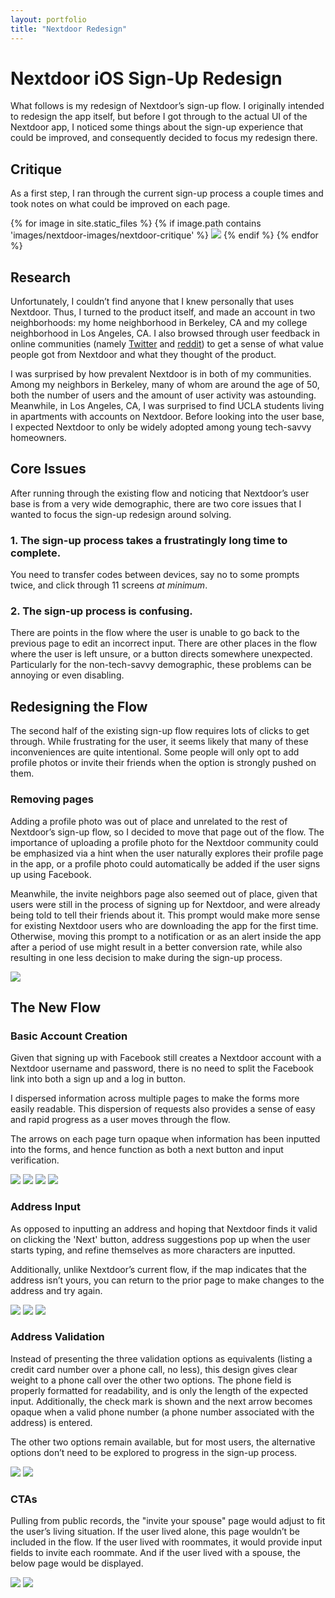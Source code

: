 ```yaml
---
layout: portfolio
title: "Nextdoor Redesign"
---
```


# Nextdoor iOS Sign-Up Redesign

What follows is my redesign of Nextdoor’s sign-up flow. I originally intended to redesign the app itself, but before I got through to the actual UI of the Nextdoor app, I noticed some things about the sign-up experience that could be improved, and consequently decided to focus my redesign there.

## Critique

As a first step, I ran through the current sign-up process a couple times and took notes on what could be improved on each page.

<div class="critique">
	{% for image in site.static_files %}
	{% if image.path contains 'images/nextdoor-images/nextdoor-critique' %}
	    <img src="{{site.baseurl}}{{image.path}}">
	{% endif %}
	{% endfor %}
</div>


## Research

Unfortunately, I couldn’t find anyone that I knew personally that uses Nextdoor. Thus, I turned to the product itself, and made an account in two neighborhoods: my home neighborhood in Berkeley, CA and my college neighborhood in Los Angeles, CA. I also browsed through user feedback in online communities (namely [Twitter](https://twitter.com/search?f=tweets&q=nextdoor%20app&src=typd) and [r](https://www.reddit.com/r/sanfrancisco/comments/3tcpor/things_found_on_nextdoorcom/)[e](https://www.reddit.com/r/pittsburgh/comments/1zj4cy/nextdoorcom_is_in_pitttsburgh_and_wants_to_help/)[d](https://www.reddit.com/r/SanJose/comments/3jcuiz/nextdoor_when_a_neighborhood_website_turns/)[dit](https://www.reddit.com/r/mildlyinfuriating/comments/58abth/someone_on_nextdoor_was_asking_how_to_exterminate/)) to get a sense of what value people got from Nextdoor and what they thought of the product.

I was surprised by how prevalent Nextdoor is in both of my communities. Among my neighbors in Berkeley, many of whom are around the age of 50, both the number of users and the amount of user activity was astounding. Meanwhile, in Los Angeles, CA, I was surprised to find UCLA students living in apartments with accounts on Nextdoor. Before looking into the user base, I expected Nextdoor to only be widely adopted among young tech-savvy homeowners.

## Core Issues

After running through the existing flow and noticing that Nextdoor’s user base is from a very wide demographic, there are two core issues that I wanted to focus the sign-up redesign around solving.

### 1. The sign-up process takes a frustratingly long time to complete. 
You need to transfer codes between devices, say no to some prompts twice, and click through 11 screens *at minimum*.

### 2. The sign-up process is confusing. 
There are points in the flow where the user is unable to go back to the previous page to edit an incorrect input. There are other places in the flow where the user is left unsure, or a button directs somewhere unexpected. Particularly for the non-tech-savvy demographic, these problems can be annoying or even disabling.

## Redesigning the Flow

The second half of the existing sign-up flow requires lots of clicks to get through. While frustrating for the user, it seems likely that many of these inconveniences are quite intentional. Some people will only opt to add profile photos or invite their friends when the option is strongly pushed on them.

### Removing pages

Adding a profile photo was out of place and unrelated to the rest of Nextdoor’s sign-up flow, so I decided to move that page out of the flow. The importance of uploading a profile photo for the Nextdoor community could be emphasized via a hint when the user naturally explores their profile page in the app, or a profile photo could automatically be added if the user signs up using Facebook.

Meanwhile, the invite neighbors page also seemed out of place, given that users were still in the process of signing up for Nextdoor, and were already being told to tell their friends about it. This prompt would make more sense for existing Nextdoor users who are downloading the app for the first time. Otherwise, moving this prompt to a notification or as an alert inside the app after a period of use might result in a better conversion rate, while also resulting in one less decision to make during the sign-up process.

<div class="critique">
	<img src="{{site.baseurl}}/images/nextdoor-images/nextdoor-sketches/sketch-combined.jpg" class="magnify">
</div>

## The New Flow

### Basic Account Creation

Given that signing up with Facebook still creates a Nextdoor account with a Nextdoor username and password, there is no need to split the Facebook link into both a sign up and a log in button. 

I dispersed information across multiple pages to make the forms more easily readable. This dispersion of requests also provides a sense of easy and rapid progress as a user moves through the flow.

The arrows on each page turn opaque when information has been inputted into the forms, and hence function as both a next button and input verification.

<div class="mocks">
    <img src="{{site.baseurl}}/images/nextdoor-images/nextdoor-mocks/1-Landing.png">
    <img src="{{site.baseurl}}/images/nextdoor-images/nextdoor-mocks/2-LogIn.png">
    <img src="{{site.baseurl}}/images/nextdoor-images/nextdoor-mocks/3-SignUp.png">
    <img src="{{site.baseurl}}/images/nextdoor-images/nextdoor-mocks/4-Name.png">
</div>

### Address Input

As opposed to inputting an address and hoping that Nextdoor finds it valid on clicking the 'Next' button, address suggestions pop up when the user starts typing, and refine themselves as more characters are inputted.

Additionally, unlike Nextdoor’s current flow, if the map indicates that the address isn’t yours, you can return to the prior page to make changes to the address and try again.

<div class="mocks">
    <img src="{{site.baseurl}}/images/nextdoor-images/nextdoor-mocks/5-Address.png">
    <img src="{{site.baseurl}}/images/nextdoor-images/nextdoor-mocks/6-AddressResults.png">
    <img src="{{site.baseurl}}/images/nextdoor-images/nextdoor-mocks/7-AddressMap.png">
</div>

### Address Validation

Instead of presenting the three validation options as equivalents (listing a credit card number over a phone call, no less), this design gives clear weight to a phone call over the other two options. The phone field is properly formatted for readability, and is only the length of the expected input. Additionally, the check mark is shown and the next arrow becomes opaque when a valid phone number (a phone number associated with the address) is entered.

The other two options remain available, but for most users, the alternative options don’t need to be explored to progress in the sign-up process.

<div class="mocks">
    <img src="{{site.baseurl}}/images/nextdoor-images/nextdoor-mocks/8-Validation.png">
    <img src="{{site.baseurl}}/images/nextdoor-images/nextdoor-mocks/9-Validation2.png">
</div>

### CTAs

Pulling from public records, the "invite your spouse" page would adjust to fit the user’s living situation. If the user lived alone, this page wouldn’t be included in the flow. If the user lived with roommates, it would provide input fields to invite each roommate. And if the user lived with a spouse, the below page would be displayed.

<div class="mocks">
    <img src="{{site.baseurl}}/images/nextdoor-images/nextdoor-mocks/91-InviteOthers.png">
    <img src="{{site.baseurl}}/images/nextdoor-images/nextdoor-mocks/92-Notifications.png">
</div>
